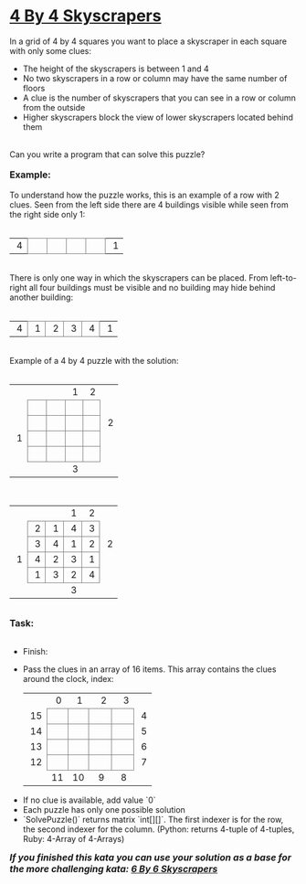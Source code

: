# [4 By 4 Skyscrapers](https://www.codewars.com/kata/4-by-4-skyscrapers)

<style type="text/css">
    table, tr, td {
        border: 0px;
    }
</style>
In a grid of 4 by 4 squares you want to place a skyscraper in each square with only some clues:
<ul>
    <li>The height of the skyscrapers is between 1 and 4</li>
    <li>No two skyscrapers in a row or column may have the same number of floors</li>
    <li>A clue is the number of skyscrapers that you can see in a row or column from the outside</li>
    <li>Higher skyscrapers block the view of lower skyscrapers located behind them</li>
</ul>
<br />
Can you write a program that can solve this puzzle?
<br />
<br />
<b style='font-size:16px'>Example:</b>
<br />
<br />
To understand how the puzzle works, this is an example of a row with 2 clues. Seen from the left side there are 4 buildings visible while seen from the right side only 1:
<br />
<br />
<table style="width: 236px">
    <tr>
        <td style='text-align:center; height:16px;'>&nbsp;4</td>
        <td style='text-align:center; border: solid 1px;height:16px;border-color:gray;'>&nbsp;&nbsp;&nbsp;&nbsp;</td>
        <td style='text-align:center; border: solid 1px;height:16px;border-color:gray;'>&nbsp;&nbsp;&nbsp;&nbsp;</td>
        <td style='text-align:center; border: solid 1px;height:16px;border-color:gray;'>&nbsp;&nbsp;&nbsp;&nbsp;</td>
        <td style='text-align:center; border: solid 1px;height:16px;border-color:gray;'>&nbsp;&nbsp;&nbsp;&nbsp;</td>
        <td style='text-align:center; height:16px;'>&nbsp;1</td>
    </tr>
</table>
<br />
There is only one way in which the skyscrapers can be placed. From left-to-right all four buildings must be visible and no building may hide behind another building:
<br />
<br />
<table style="width: 236px">
    <tr>
        <td style='text-align:center; height:16px;'>&nbsp;4</td>
        <td style='text-align:center; border: solid 1px;height:16px;border-color:gray;'>&nbsp;1</td>
        <td style='text-align:center; border: solid 1px;height:16px;border-color:gray;'>&nbsp;2</td>
        <td style='text-align:center; border: solid 1px;height:16px;border-color:gray;'>&nbsp;3</td>
        <td style='text-align:center; border: solid 1px;height:16px;border-color:gray;'>&nbsp;4</td>
        <td style='text-align:center; height:16px;'>&nbsp;1</td>
    </tr>
</table>
<br />
Example of a 4 by 4 puzzle with the solution:
<br />
<br />
<table style="width: 236px">
    <tr>
        <td style='text-align:center; border: 0px;height:16px;'>&nbsp;&nbsp;</td>
        <td style='text-align:center; border-bottom: solid 1px;height:16px;border-color:gray;'>&nbsp;&nbsp;&nbsp;&nbsp;</td>
        <td style='text-align:center; border-bottom: solid 1px;height:16px;border-color:gray;'>&nbsp;&nbsp;&nbsp;&nbsp;</td>
        <td style='text-align:center; border-bottom: solid 1px;height:16px;border-color:gray;'>&nbsp;1</td>
        <td style='text-align:center; border-bottom: solid 1px;height:16px;border-color:gray;'>&nbsp;2</td>
        <td style='text-align:center; border: 0px;height:16px;'>&nbsp;&nbsp;</td>
    </tr>
    <tr>
        <td style='text-align:center; border: 0px;height:16px;'>&nbsp;&nbsp;</td>
        <td style='text-align:center; border: solid 1px;height:16px;border-color:gray;'>&nbsp;&nbsp;</td>
        <td style='text-align:center; border: solid 1px;height:16px;border-color:gray;'>&nbsp;&nbsp;</td>
        <td style='text-align:center; border: solid 1px;height:16px;border-color:gray;'>&nbsp;&nbsp;</td>
        <td style='text-align:center; border: solid 1px;height:16px;border-color:gray;'>&nbsp;&nbsp;</td>
        <td style='text-align:center; border: 0px;height:16px;'>&nbsp;&nbsp;</td>
    </tr>
    <tr>
        <td style='text-align:center; border: 0px;height:16px;'>&nbsp;&nbsp;</td>
        <td style='text-align:center; border: solid 1px;height:16px;border-color:gray;'>&nbsp;&nbsp;</td>
        <td style='text-align:center; border: solid 1px;height:16px;border-color:gray;'>&nbsp;&nbsp;</td>
        <td style='text-align:center; border: solid 1px;height:16px;border-color:gray;'>&nbsp;&nbsp;</td>
        <td style='text-align:center; border: solid 1px;height:16px;border-color:gray;'>&nbsp;&nbsp;</td>
        <td style='text-align:center; border: 0px;height:16px;'>&nbsp;2</td>
    </tr>
    <tr>
        <td style='text-align:center; border: 0px;height:16px;'>&nbsp;1</td>
        <td style='text-align:center; border: solid 1px;height:16px;border-color:gray;'>&nbsp;&nbsp;</td>
        <td style='text-align:center; border: solid 1px;height:16px;border-color:gray;'>&nbsp;&nbsp;</td>
        <td style='text-align:center; border: solid 1px;height:16px;border-color:gray;'>&nbsp;&nbsp;</td>
        <td style='text-align:center; border: solid 1px;height:16px;border-color:gray;'>&nbsp;&nbsp;</td>
        <td style='text-align:center; border: 0px;height:16px;'>&nbsp;&nbsp;</td>
    </tr>
    <tr>
        <td style='text-align:center; border: 0px;height:16px;'>&nbsp;&nbsp;</td>
        <td style='text-align:center; border: solid 1px;height:16px;border-color:gray;'>&nbsp;&nbsp;</td>
        <td style='text-align:center; border: solid 1px;height:16px;border-color:gray;'>&nbsp;&nbsp;</td>
        <td style='text-align:center; border: solid 1px;height:16px;border-color:gray;'>&nbsp;&nbsp;</td>
        <td style='text-align:center; border: solid 1px;height:16px;border-color:gray;'>&nbsp;&nbsp;</td>
        <td style='text-align:center; border: 0px;height:16px;'>&nbsp;&nbsp;</td>
    </tr>
    <tr>
        <td style='text-align:center; border: 0px;height:16px;'>&nbsp;&nbsp;</td>
        <td style='height:16px;'>&nbsp;&nbsp;</td>
        <td style='height:16px;'>&nbsp;&nbsp;</td>
        <td style='text-align:center; height:16px;'>&nbsp;3</td>
        <td style='height:16px;'>&nbsp;&nbsp;</td>
        <td style='text-align:center; border: 0px;height:16px;'>&nbsp;&nbsp;</td>
    </tr>
</table>
<br />
<table style="width: 236px">
    <tr>
        <td style='text-align:center; border: 0px;height:16px;'>&nbsp;&nbsp;</td>
        <td style='text-align:center; border-bottom: solid 1px;height:16px;border-color:gray;'>&nbsp;&nbsp;</td>
        <td style='text-align:center; border-bottom: solid 1px;height:16px;border-color:gray;'>&nbsp;&nbsp;</td>
        <td style='text-align:center; border-bottom: solid 1px;height:16px;border-color:gray;'>&nbsp;1</td>
        <td style='text-align:center; border-bottom: solid 1px;height:16px;border-color:gray;'>&nbsp;2</td>
        <td style='text-align:center; border: 0px;height:16px;'>&nbsp;&nbsp;</td>
    </tr>
    <tr>
        <td style='text-align:center; border: 0px;height:16px;'>&nbsp;&nbsp;</td>
        <td style='text-align:center; border: solid 1px;height:16px;border-color:gray;'>&nbsp;2</td>
        <td style='text-align:center; border: solid 1px;height:16px;border-color:gray;'>&nbsp;1</td>
        <td style='text-align:center; border: solid 1px;height:16px;border-color:gray;'>&nbsp;4</td>
        <td style='text-align:center; border: solid 1px;height:16px;border-color:gray;'>&nbsp;3</td>
        <td style='text-align:center; border: 0px;height:16px;'>&nbsp;&nbsp;</td>
    </tr>
    <tr>
        <td style='text-align:center; border: 0px;height:16px;'>&nbsp;&nbsp;</td>
        <td style='text-align:center; border: solid 1px;height:16px;border-color:gray;'>&nbsp;3</td>
        <td style='text-align:center; border: solid 1px;height:16px;border-color:gray;'>&nbsp;4</td>
        <td style='text-align:center; border: solid 1px;height:16px;border-color:gray;'>&nbsp;1</td>
        <td style='text-align:center; border: solid 1px;height:16px;border-color:gray;'>&nbsp;2</td>
        <td style='text-align:center; border: 0px;height:16px;'>&nbsp;2</td>
    </tr>
    <tr>
        <td style='text-align:center; border: 0px;height:16px;'>&nbsp;1</td>
        <td style='text-align:center; border: solid 1px;height:16px;border-color:gray;'>&nbsp;4</td>
        <td style='text-align:center; border: solid 1px;height:16px;border-color:gray;'>&nbsp;2</td>
        <td style='text-align:center; border: solid 1px;height:16px;border-color:gray;'>&nbsp;3</td>
        <td style='text-align:center; border: solid 1px;height:16px;border-color:gray;'>&nbsp;1</td>
        <td style='text-align:center; border: 0px;height:16px;'>&nbsp;&nbsp;</td>
    </tr>
    <tr>
        <td style='text-align:center; border: 0px;height:16px;'>&nbsp;&nbsp;</td>
        <td style='text-align:center; border: solid 1px;height:16px;border-color:gray;'>&nbsp;1</td>
        <td style='text-align:center; border: solid 1px;height:16px;border-color:gray;'>&nbsp;3</td>
        <td style='text-align:center; border: solid 1px;height:16px;border-color:gray;'>&nbsp;2</td>
        <td style='text-align:center; border: solid 1px;height:16px;border-color:gray;'>&nbsp;4</td>
        <td style='text-align:center; border: 0px;height:16px;'>&nbsp;&nbsp;</td>
    </tr>
    <tr>
        <td style='text-align:center; border: 0px;height:16px;'>&nbsp;&nbsp;</td>
        <td style='height:16px;'>&nbsp;&nbsp;</td>
        <td style='height:16px;'>&nbsp;&nbsp;</td>
        <td style='text-align:center; height:16px;'>&nbsp;3</td>
        <td style='height:16px;'>&nbsp;&nbsp;</td>
        <td style='text-align:center; border: 0px;height:16px;'>&nbsp;&nbsp;</td>
    </tr>
</table>
<br />
<b style='font-size:16px'>Task:</b>
<br />
<br />

<ul>
    <li>Finish:</li>
</ul>

    










<ul>
    <li>
        Pass the clues in an array of 16 items. This array contains the clues around the clock, index:
        <br />
        <table style="width: 236px">
            <tr>
                <td style='text-align:center; border: 0px;height:16px;'>&nbsp;&nbsp;</td>
                <td style='text-align:center; border-bottom: solid 1px;height:16px;border-color:gray;'>&nbsp;0</td>
                <td style='text-align:center; border-bottom: solid 1px;height:16px;border-color:gray;'>&nbsp;1</td>
                <td style='text-align:center; border-bottom: solid 1px;height:16px;border-color:gray;'>&nbsp;&nbsp;&nbsp;2</td>
                <td style='text-align:center; border-bottom: solid 1px;height:16px;border-color:gray;'>&nbsp;&nbsp;&nbsp;3</td>
                <td style='text-align:center; border: 0px;height:16px;'>&nbsp;&nbsp;</td>
            </tr>
            <tr>
                <td style='text-align:center; border: 0px;height:16px;'>&nbsp;15</td>
                <td style='text-align:center; border: solid 1px;height:16px;border-color:gray;'>&nbsp;&nbsp;</td>
                <td style='text-align:center; border: solid 1px;height:16px;border-color:gray;'>&nbsp;&nbsp;</td>
                <td style='text-align:center; border: solid 1px;height:16px;border-color:gray;'>&nbsp;&nbsp;</td>
                <td style='text-align:center; border: solid 1px;height:16px;border-color:gray;'>&nbsp;&nbsp;</td>
                <td style='text-align:center; border: 0px;height:16px;'>&nbsp;4</td>
            </tr>
            <tr>
                <td style='text-align:center; border: 0px;height:16px;'>&nbsp;14</td>
                <td style='text-align:center; border: solid 1px;height:16px;border-color:gray;'>&nbsp;&nbsp;</td>
                <td style='text-align:center; border: solid 1px;height:16px;border-color:gray;'>&nbsp;&nbsp;</td>
                <td style='text-align:center; border: solid 1px;height:16px;border-color:gray;'>&nbsp;&nbsp;</td>
                <td style='text-align:center; border: solid 1px;height:16px;border-color:gray;'>&nbsp;&nbsp;</td>
                <td style='text-align:center; border: 0px;height:16px;'>&nbsp;5</td>
            </tr>
            <tr>
                <td style='text-align:center; border: 0px;height:16px;'>&nbsp;13</td>
                <td style='text-align:center; border: solid 1px;height:16px;border-color:gray;'>&nbsp;&nbsp;</td>
                <td style='text-align:center; border: solid 1px;height:16px;border-color:gray;'>&nbsp;&nbsp;</td>
                <td style='text-align:center; border: solid 1px;height:16px;border-color:gray;'>&nbsp;&nbsp;</td>
                <td style='text-align:center; border: solid 1px;height:16px;border-color:gray;'>&nbsp;&nbsp;</td>
                <td style='text-align:center; border: 0px;height:16px;'>&nbsp;6</td>
            </tr>
            <tr>
                <td style='text-align:center; border: 0px;height:16px;'>&nbsp;12</td>
                <td style='text-align:center; border: solid 1px;height:16px;border-color:gray;'>&nbsp;&nbsp;</td>
                <td style='text-align:center; border: solid 1px;height:16px;border-color:gray;'>&nbsp;&nbsp;</td>
                <td style='text-align:center; border: solid 1px;height:16px;border-color:gray;'>&nbsp;&nbsp;</td>
                <td style='text-align:center; border: solid 1px;height:16px;border-color:gray;'>&nbsp;&nbsp;</td>
                <td style='text-align:center; border: 0px;height:16px;'>&nbsp;7</td>
            </tr>
            <tr>
                <td style='text-align:center; border: 0px;height:16px;'>&nbsp;&nbsp;</td>
                <td style='text-align:center; height:16px;'>11</td>
                <td style='text-align:center; height:16px;'>10</td>
                <td style='text-align:center; height:16px;'>&nbsp;9</td>
                <td style='text-align:center; height:16px;'>&nbsp;8</td>
                <td style='text-align:center; border: 0px;height:16px;'>&nbsp;&nbsp;</td>
            </tr>
        </table>
    </li>
    <li>If no clue is available, add value `0`</li>
    <li>Each puzzle has only one possible solution</li>
    <li>`SolvePuzzle()` returns matrix `int[][]`. The first indexer is for the row, the second indexer for the column. (Python: returns 4-tuple of 4-tuples, Ruby: 4-Array of 4-Arrays)
</li>
</ul>

<b style='font-size:16px'><i>If you finished this kata you can use your solution as a base for the more challenging  kata: <a href="https://www.codewars.com/kata/6-by-6-skyscrapers">6 By 6 Skyscrapers</a></i></b>